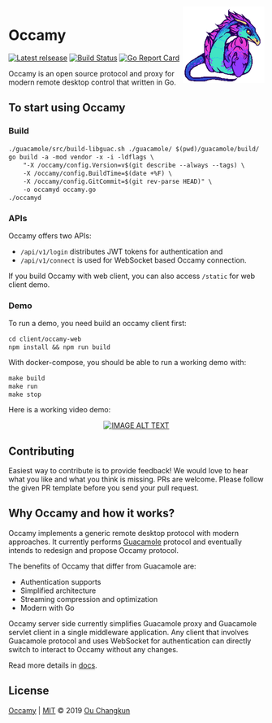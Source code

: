 <img src="./docs/occamy.png" alt="logo" height="150" align="right" />

# Occamy

[![Latest relsease](https://img.shields.io/github/v/tag/changkun/occamy?label=latest)](https://github.com/changkun/occamy/releases)
[![Build Status](https://github.com/changkun/occamy/workflows/Builds/badge.svg)](https://github.com/changkun/occamy/actions)
[![Go Report Card](https://goreportcard.com/badge/github.com/changkun/occamy)](https://goreportcard.com/report/github.com/changkun/occamy)

Occamy is an open source protocol and proxy for modern remote desktop control that written in Go.

## To start using Occamy

### Build

```
./guacamole/src/build-libguac.sh ./guacamole/ $(pwd)/guacamole/build/
go build -a -mod vendor -x -i -ldflags \
    "-X /occamy/config.Version=v$(git describe --always --tags) \
    -X /occamy/config.BuildTime=$(date +%F) \
    -X /occamy/config.GitCommit=$(git rev-parse HEAD)" \
    -o occamyd occamy.go
./occamyd
```

### APIs

Occamy offers two APIs:

- `/api/v1/login` distributes JWT tokens for authentication and
- `/api/v1/connect` is used for WebSocket based Occamy connection.

If you build Occamy with web client, you can also access `/static` for web client demo.

### Demo

To run a demo, you need build an occamy client first:

```
cd client/occamy-web
npm install && npm run build
```

With docker-compose, you should be able to run a working demo with:

```
make build
make run
make stop
```

Here is a working video demo:

<div align="center">
  <a href="https://youtu.be/e24WHo4Kpx8"><img src="https://img.youtube.com/vi/e24WHo4Kpx8/0.jpg" alt="IMAGE ALT TEXT"></a>
</div>

## Contributing

Easiest way to contribute is to provide feedback! We would love to hear 
what you like and what you think is missing. PRs are welcome. 
Please follow the given PR template before you send your pull request.

## Why Occamy and how it works?

Occamy implements a generic remote desktop protocol with modern approaches. 
It currently performs [Guacamole](https://guacamole.apache.org/) protocol 
and eventually intends to redesign and propose Occamy protocol.

The benefits of Occamy that differ from Guacamole are:

- Authentication supports
- Simplified architecture
- Streaming compression and optimization
- Modern with Go

Occamy server side currently simplifies Guacamole proxy and 
Guacamole servlet client in a single middleware application. 
Any client that involves Guacamole protocol and uses WebSocket 
for authentication can directly switch to interact to Occamy 
without any changes.

Read more details in [docs](./docs/README.md).

## License

[Occamy](https://github.com/changkun/occamy) | [MIT](./LICENSE) &copy; 2019 [Ou Changkun](https://changkun.de)